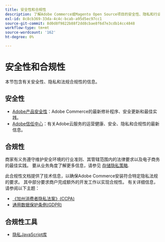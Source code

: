```yaml
---
title: 安全性和合规性
description: 了解Adobe Commerce或Magento Open Source项目的安全性、隐私和行业合规性资源。
exl-id: 8c8cb369-33da-4c4c-bcab-a95d5ec97cc1
source-git-commit: 8d0d8f9822b88f2dd8cbae8f6d7e3cdb14cc4848
workflow-type: tm+mt
source-wordcount: '162'
ht-degree: 0%

---
```


# 安全性和合规性

本节包含有关安全性、隐私和法规合规性的信息。

## 安全性

- [Adobe产品安全性](https://helpx.adobe.com/security.html)：Adobe Commerce的最新修补程序、安全更新和最佳实践。
- [Adobe信任中心](https://www.adobe.com/trust.html)：有关Adobe云服务的运营健康、安全、隐私和合规性的最新信息。

## 合规性

商家有义务遵守维护安全环境的行业准则、其管辖范围内的法律要求以及电子商务的最佳实践。 要从业务角度了解更多信息，请参见 [存储隐私策略](https://experienceleague.adobe.com/docs/commerce-admin/start/compliance/privacy/privacy-policy.html).

此合规性文档提供了技术信息，以确保Adobe Commerce安装符合特定隐私法规的要求。 其中部分要求商户完成额外的开发工作以实现合规性。 有关详细信息，请参阅以下主题：

- [《加州消费者隐私法案》(CCPA)](privacy/ccpa.md)
- [通用数据保护条例(GDPR)](privacy/gdpr.md)

## 合规性工具

- [隐私JavaScript库](privacy/javascript-library.md)
